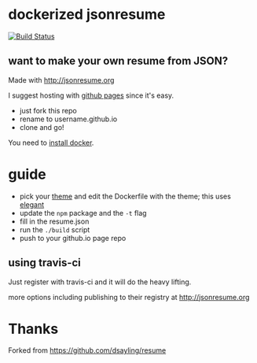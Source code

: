 dockerized jsonresume
=====================

[![Build Status](https://travis-ci.org/john.d.long/resume.svg?branch=master)](https://travis-ci.org/dsayling/resume)

## want to make your own resume from JSON?

Made with http://jsonresume.org

I suggest hosting with [github pages](https://pages.github.com/) since it's easy.

* just fork this repo
* rename to username.github.io
* clone and go!

You need to [install docker](https://docs.docker.com/install/).

# guide

* pick your [theme](https://jsonresume.org/themes/) and edit the Dockerfile with the theme; this uses [elegant](https://github.com/mudassir0909/jsonresume-theme-elegant)
 * update the `npm` package and the `-t` flag
* fill in the resume.json
* run the `./build` script
* push to your github.io page repo

## using travis-ci

Just register with travis-ci and it will do the heavy lifting.

more options including publishing to their registry at http://jsonresume.org

Thanks
======
Forked from https://github.com/dsayling/resume
